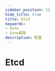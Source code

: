 ```yaml
---
sidebar_position: 12
hide_title: true
title: Etcd
keywords:
- Gone
- Gone框架
description: 配置
---
```


# Etcd